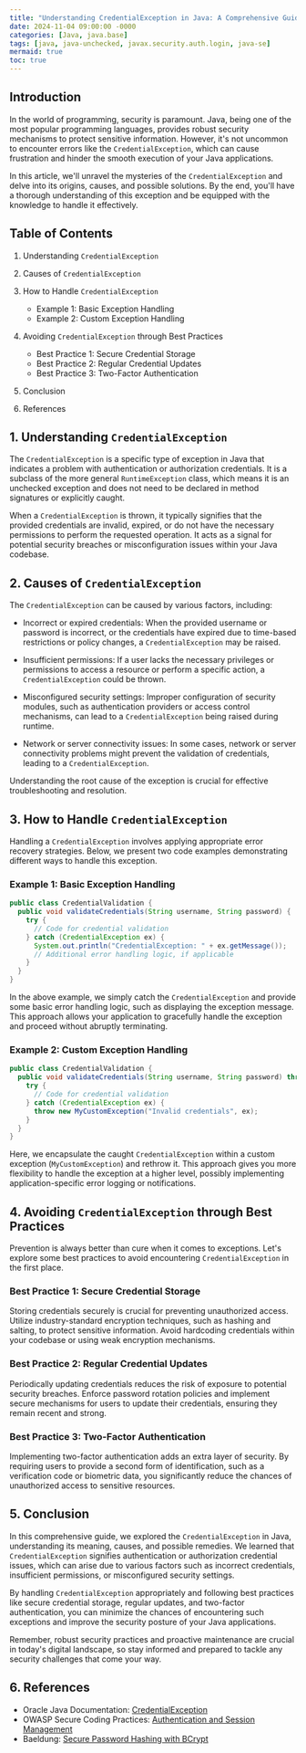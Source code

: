 ```yaml
---
title: "Understanding CredentialException in Java: A Comprehensive Guide "
date: 2024-11-04 09:00:00 -0000
categories: [Java, java.base]
tags: [java, java-unchecked, javax.security.auth.login, java-se]
mermaid: true
toc: true
---
```



## Introduction 

In the world of programming, security is paramount. Java, being one of the most popular programming languages, provides robust security mechanisms to protect sensitive information. However, it's not uncommon to encounter errors like the `CredentialException`, which can cause frustration and hinder the smooth execution of your Java applications.

In this article, we'll unravel the mysteries of the `CredentialException` and delve into its origins, causes, and possible solutions. By the end, you'll have a thorough understanding of this exception and be equipped with the knowledge to handle it effectively.

## Table of Contents
1. Understanding `CredentialException`
2. Causes of `CredentialException`
3. How to Handle `CredentialException`
   - Example 1: Basic Exception Handling
   - Example 2: Custom Exception Handling
   
4. Avoiding `CredentialException` through Best Practices
   - Best Practice 1: Secure Credential Storage
   - Best Practice 2: Regular Credential Updates
   - Best Practice 3: Two-Factor Authentication
   
5. Conclusion
6. References

## 1. Understanding `CredentialException`

The `CredentialException` is a specific type of exception in Java that indicates a problem with authentication or authorization credentials. It is a subclass of the more general `RuntimeException` class, which means it is an unchecked exception and does not need to be declared in method signatures or explicitly caught.

When a `CredentialException` is thrown, it typically signifies that the provided credentials are invalid, expired, or do not have the necessary permissions to perform the requested operation. It acts as a signal for potential security breaches or misconfiguration issues within your Java codebase.

## 2. Causes of `CredentialException`

The `CredentialException` can be caused by various factors, including:

- Incorrect or expired credentials: When the provided username or password is incorrect, or the credentials have expired due to time-based restrictions or policy changes, a `CredentialException` may be raised.

- Insufficient permissions: If a user lacks the necessary privileges or permissions to access a resource or perform a specific action, a `CredentialException` could be thrown.

- Misconfigured security settings: Improper configuration of security modules, such as authentication providers or access control mechanisms, can lead to a `CredentialException` being raised during runtime.

- Network or server connectivity issues: In some cases, network or server connectivity problems might prevent the validation of credentials, leading to a `CredentialException`.

Understanding the root cause of the exception is crucial for effective troubleshooting and resolution.

## 3. How to Handle `CredentialException`

Handling a `CredentialException` involves applying appropriate error recovery strategies. Below, we present two code examples demonstrating different ways to handle this exception.

### Example 1: Basic Exception Handling

```java
public class CredentialValidation {
  public void validateCredentials(String username, String password) {
    try {
      // Code for credential validation
    } catch (CredentialException ex) {
      System.out.println("CredentialException: " + ex.getMessage());
      // Additional error handling logic, if applicable
    }
  }
}
```

In the above example, we simply catch the `CredentialException` and provide some basic error handling logic, such as displaying the exception message. This approach allows your application to gracefully handle the exception and proceed without abruptly terminating.

### Example 2: Custom Exception Handling

```java
public class CredentialValidation {
  public void validateCredentials(String username, String password) throws MyCustomException {
    try {
      // Code for credential validation
    } catch (CredentialException ex) {
      throw new MyCustomException("Invalid credentials", ex);
    }
  }
}
```

Here, we encapsulate the caught `CredentialException` within a custom exception (`MyCustomException`) and rethrow it. This approach gives you more flexibility to handle the exception at a higher level, possibly implementing application-specific error logging or notifications.

## 4. Avoiding `CredentialException` through Best Practices

Prevention is always better than cure when it comes to exceptions. Let's explore some best practices to avoid encountering `CredentialException` in the first place.

### Best Practice 1: Secure Credential Storage

Storing credentials securely is crucial for preventing unauthorized access. Utilize industry-standard encryption techniques, such as hashing and salting, to protect sensitive information. Avoid hardcoding credentials within your codebase or using weak encryption mechanisms.

### Best Practice 2: Regular Credential Updates

Periodically updating credentials reduces the risk of exposure to potential security breaches. Enforce password rotation policies and implement secure mechanisms for users to update their credentials, ensuring they remain recent and strong.

### Best Practice 3: Two-Factor Authentication

Implementing two-factor authentication adds an extra layer of security. By requiring users to provide a second form of identification, such as a verification code or biometric data, you significantly reduce the chances of unauthorized access to sensitive resources.

## 5. Conclusion

In this comprehensive guide, we explored the `CredentialException` in Java, understanding its meaning, causes, and possible remedies. We learned that `CredentialException` signifies authentication or authorization credential issues, which can arise due to various factors such as incorrect credentials, insufficient permissions, or misconfigured security settings.

By handling `CredentialException` appropriately and following best practices like secure credential storage, regular updates, and two-factor authentication, you can minimize the chances of encountering such exceptions and improve the security posture of your Java applications.

Remember, robust security practices and proactive maintenance are crucial in today's digital landscape, so stay informed and prepared to tackle any security challenges that come your way.

## 6. References

- Oracle Java Documentation: [CredentialException](https://docs.oracle.com/en/java/javase/11/docs/api/java.base/javax/security/auth/login/CredentialException.html)
- OWASP Secure Coding Practices: [Authentication and Session Management](https://cheatsheetseries.owasp.org/cheatsheets/Authentication_Cheat_Sheet.html)
- Baeldung: [Secure Password Hashing with BCrypt](https://www.baeldung.com/java-password-hashing-bcrypt)
